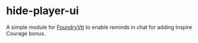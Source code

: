# hide-player-ui

A simple module for [FoundryVtt](https://foundryvtt.com/) to enable reminds in chat for adding Inspire Courage bonus.